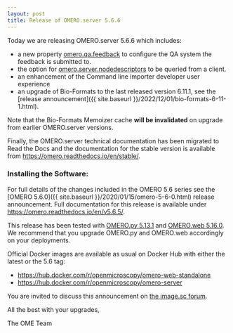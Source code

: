 ```yaml
---
layout: post
title: Release of OMERO.server 5.6.6
---
```


Today we are releasing OMERO.server 5.6.6 which includes:

- a new property [omero.qa.feedback](https://omero.readthedocs.io/en/v5.6.6/sysadmins/config.html#omero.qa.feedback) to configure the QA system the feedback is submitted to.
- the option for [omero.server.nodedescriptors](https://omero.readthedocs.io/en/v5.6.6/sysadmins/config.html#omero.server.nodedescriptors) to be queried from a client.
- an enhancement of the Command line importer developer user experience
-  an upgrade of Bio-Formats to the last released version 6.11.1, see the [release announcement]({{ site.baseurl }}/2022/12/01/bio-formats-6-11-1.html).



Note that the Bio-Formats Memoizer cache **will be invalidated** on upgrade from earlier OMERO.server versions.

Finally, the OMERO.server technical documentation has been migrated to Read the Docs and
the documentation for the stable version is available from <https://omero.readthedocs.io/en/stable/>.

### Installing the Software:

For full details of the changes included in the OMERO 5.6 series see the
[OMERO 5.6.0]({{ site.baseurl }}/2020/01/15/omero-5-6-0.html) release
announcement. Full documentation for this release is available
under <https://omero.readthedocs.io/en/v5.6.5/>.

This release has been tested with
[OMERO.py 5.13.1](https://pypi.org/project/omero-py/5.13.1/) and
[OMERO.web 5.16.0](https://pypi.org/project/omero-web/5.16.0/). We
recommend that you upgrade OMERO.py and OMERO.web accordingly on your deployments.

Official Docker images are available as usual on Docker Hub with either
the latest or the 5.6 tag:

* <https://hub.docker.com/r/openmicroscopy/omero-web-standalone>
* <https://hub.docker.com/r/openmicroscopy/omero-server>

You are invited to discuss this announcement on
[the image.sc forum](https://forum.image.sc/tags/c/data-management/omero).

All the best with your upgrades,

The OME Team
